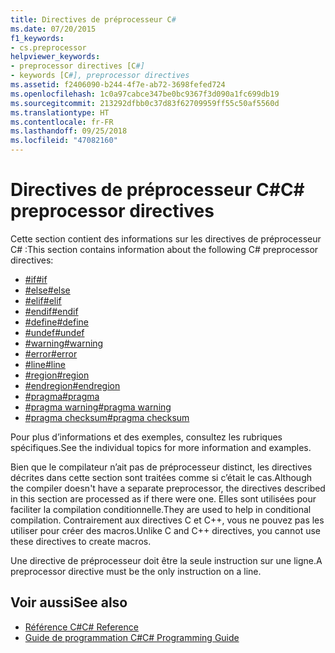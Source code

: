 ```yaml
---
title: Directives de préprocesseur C#
ms.date: 07/20/2015
f1_keywords:
- cs.preprocessor
helpviewer_keywords:
- preprocessor directives [C#]
- keywords [C#], preprocessor directives
ms.assetid: f2406090-b244-4f7e-ab72-3698fefed724
ms.openlocfilehash: 1c0a97cabce347be0bc9367f3d090a1fc699db19
ms.sourcegitcommit: 213292dfbb0c37d83f62709959ff55c50af5560d
ms.translationtype: HT
ms.contentlocale: fr-FR
ms.lasthandoff: 09/25/2018
ms.locfileid: "47082160"
---
```

# <a name="c-preprocessor-directives"></a><span data-ttu-id="3f479-102">Directives de préprocesseur C#</span><span class="sxs-lookup"><span data-stu-id="3f479-102">C# preprocessor directives</span></span>
<span data-ttu-id="3f479-103">Cette section contient des informations sur les directives de préprocesseur C# :</span><span class="sxs-lookup"><span data-stu-id="3f479-103">This section contains information about the following C# preprocessor directives:</span></span>

- [<span data-ttu-id="3f479-104">#if</span><span class="sxs-lookup"><span data-stu-id="3f479-104">#if</span></span>](../../../csharp/language-reference/preprocessor-directives/preprocessor-if.md)
- [<span data-ttu-id="3f479-105">#else</span><span class="sxs-lookup"><span data-stu-id="3f479-105">#else</span></span>](../../../csharp/language-reference/preprocessor-directives/preprocessor-else.md)
- [<span data-ttu-id="3f479-106">#elif</span><span class="sxs-lookup"><span data-stu-id="3f479-106">#elif</span></span>](../../../csharp/language-reference/preprocessor-directives/preprocessor-elif.md)
- [<span data-ttu-id="3f479-107">#endif</span><span class="sxs-lookup"><span data-stu-id="3f479-107">#endif</span></span>](../../../csharp/language-reference/preprocessor-directives/preprocessor-endif.md)
- [<span data-ttu-id="3f479-108">#define</span><span class="sxs-lookup"><span data-stu-id="3f479-108">#define</span></span>](../../../csharp/language-reference/preprocessor-directives/preprocessor-define.md)
- [<span data-ttu-id="3f479-109">#undef</span><span class="sxs-lookup"><span data-stu-id="3f479-109">#undef</span></span>](../../../csharp/language-reference/preprocessor-directives/preprocessor-undef.md)
- [<span data-ttu-id="3f479-110">#warning</span><span class="sxs-lookup"><span data-stu-id="3f479-110">#warning</span></span>](../../../csharp/language-reference/preprocessor-directives/preprocessor-warning.md)
- [<span data-ttu-id="3f479-111">#error</span><span class="sxs-lookup"><span data-stu-id="3f479-111">#error</span></span>](../../../csharp/language-reference/preprocessor-directives/preprocessor-error.md)
- [<span data-ttu-id="3f479-112">#line</span><span class="sxs-lookup"><span data-stu-id="3f479-112">#line</span></span>](../../../csharp/language-reference/preprocessor-directives/preprocessor-line.md)
- [<span data-ttu-id="3f479-113">#region</span><span class="sxs-lookup"><span data-stu-id="3f479-113">#region</span></span>](../../../csharp/language-reference/preprocessor-directives/preprocessor-region.md)
- [<span data-ttu-id="3f479-114">#endregion</span><span class="sxs-lookup"><span data-stu-id="3f479-114">#endregion</span></span>](../../../csharp/language-reference/preprocessor-directives/preprocessor-endregion.md)
- [<span data-ttu-id="3f479-115">#pragma</span><span class="sxs-lookup"><span data-stu-id="3f479-115">#pragma</span></span>](../../../csharp/language-reference/preprocessor-directives/preprocessor-pragma.md)
- [<span data-ttu-id="3f479-116">#pragma warning</span><span class="sxs-lookup"><span data-stu-id="3f479-116">#pragma warning</span></span>](../../../csharp/language-reference/preprocessor-directives/preprocessor-pragma-warning.md)
- [<span data-ttu-id="3f479-117">#pragma checksum</span><span class="sxs-lookup"><span data-stu-id="3f479-117">#pragma checksum</span></span>](../../../csharp/language-reference/preprocessor-directives/preprocessor-pragma-checksum.md)

<span data-ttu-id="3f479-118">Pour plus d’informations et des exemples, consultez les rubriques spécifiques.</span><span class="sxs-lookup"><span data-stu-id="3f479-118">See the individual topics for more information and examples.</span></span>

<span data-ttu-id="3f479-119">Bien que le compilateur n’ait pas de préprocesseur distinct, les directives décrites dans cette section sont traitées comme si c’était le cas.</span><span class="sxs-lookup"><span data-stu-id="3f479-119">Although the compiler doesn't have a separate preprocessor, the directives described in this section are processed as if there were one.</span></span> <span data-ttu-id="3f479-120">Elles sont utilisées pour faciliter la compilation conditionnelle.</span><span class="sxs-lookup"><span data-stu-id="3f479-120">They are used to help in conditional compilation.</span></span> <span data-ttu-id="3f479-121">Contrairement aux directives C et C++, vous ne pouvez pas les utiliser pour créer des macros.</span><span class="sxs-lookup"><span data-stu-id="3f479-121">Unlike C and C++ directives, you cannot use these directives to create macros.</span></span>

<span data-ttu-id="3f479-122">Une directive de préprocesseur doit être la seule instruction sur une ligne.</span><span class="sxs-lookup"><span data-stu-id="3f479-122">A preprocessor directive must be the only instruction on a line.</span></span>

## <a name="see-also"></a><span data-ttu-id="3f479-123">Voir aussi</span><span class="sxs-lookup"><span data-stu-id="3f479-123">See also</span></span>

- [<span data-ttu-id="3f479-124">Référence C#</span><span class="sxs-lookup"><span data-stu-id="3f479-124">C# Reference</span></span>](../../../csharp/language-reference/index.md)  
- [<span data-ttu-id="3f479-125">Guide de programmation C#</span><span class="sxs-lookup"><span data-stu-id="3f479-125">C# Programming Guide</span></span>](../../../csharp/programming-guide/index.md)
